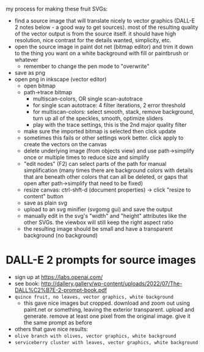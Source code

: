 my process for making these fruit SVGs:

- find a source image that will translate nicely to vector graphics (DALL-E 2 notes below - a good way to get sources). most of the resulting quality of the vector output is from the source itself. it should have high resolution, nice contrast for the details wanted, simplicity, etc.
- open the source image in paint dot net (bitmap editor) and trim it down to the thing you want on a white background with fill or paintbrush or whatever
  - remember to change the pen mode to "overwrite"
- save as png
- open png in inkscape (vector editor)
  - open bitmap
  - path->trace bitmap
    - multiscan-colors, OR single scan-autotrace
    - for single scan autotrace: 4 filter iterations, 2 error threshold
    - for multiscan-colors: select smooth, stack, remove background, turn up all of the speckles, smooth, optimize sliders
    - play with the trace settings, this is the 2nd major quality filter
  - make sure the imported bitmap is selected then click update
  - sometimes this fails or other settings work better. click apply to create the vectors on the canvas
  - delete underlying image (from objects view) and use path->simplify once or multiple times to reduce size and simplify
  - "edit nodes" (F2) can select parts of the path for manual simplification (many times there are background colors with details that are beneath other colors that can all be deleted, or gaps that open after path->simplify that need to be fixed)
  - resize canvas: ctrl-shft-d (document properties) -> click "resize to content" button
  - save as plain svg
  - upload to an svg minifier (svgomg gui) and save the output
  - manually edit in the svg's "width" and "height" attributes like the other SVGs. the viewbox will still keep the right aspect ratio
  - the resulting image should be small and have a transparent background (no background)

# DALL-E 2 prompts for source images

- sign up at https://labs.openai.com/
- see book: http://dallery.gallery/wp-content/uploads/2022/07/The-DALL%C2%B7E-2-prompt-book.pdf
- `quince fruit, no leaves, vector graphics, white background`
  - this gave nice images but cropped. download and zoom out using paint.net or something, leaving the exterior transparent. upload and generate. remove at least one pixel from the original image. give it the same prompt as before
- others that gave nice results:
- `olive branch with olives, vector graphics, white background`
- `serviceberry cluster with leaves, vector graphics, white background`
